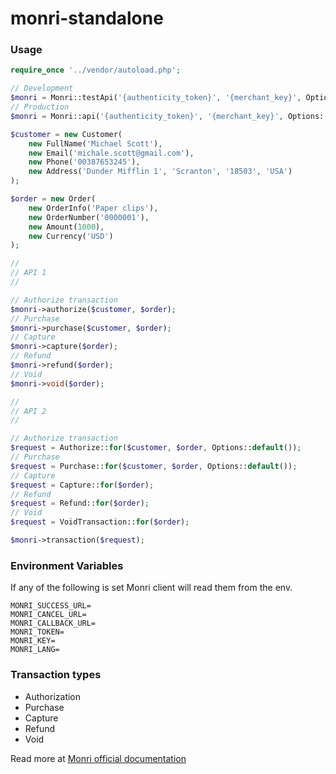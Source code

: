 # monri-standalone

### Usage

```php
require_once '../vendor/autoload.php';

// Development
$monri = Monri::testApi('{authenticity_token}', '{merchant_key}', Options::default());
// Production
$monri = Monri::api('{authenticity_token}', '{merchant_key}', Options::default());

$customer = new Customer(
    new FullName('Michael Scott'),
    new Email('michale.scott@gmail.com'),
    new Phone('00387653245'),
    new Address('Dunder Mifflin 1', 'Scranton', '18503', 'USA')
);

$order = new Order(
    new OrderInfo('Paper clips'),
    new OrderNumber('0000001'),
    new Amount(1000),
    new Currency('USD')
);

//
// API 1
//

// Authorize transaction
$monri->authorize($customer, $order);
// Purchase
$monri->purchase($customer, $order);
// Capture
$monri->capture($order);
// Refund
$monri->refund($order);
// Void
$monri->void($order);

//
// API 2
//

// Authorize transaction
$request = Authorize::for($customer, $order, Options::default());
// Purchase
$request = Purchase::for($customer, $order, Options::default());
// Capture
$request = Capture::for($order);
// Refund
$request = Refund::for($order);
// Void
$request = VoidTransaction::for($order);

$monri->transaction($request);
```

### Environment Variables

If any of the following is set Monri client will read them from the env.

```
MONRI_SUCCESS_URL=
MONRI_CANCEL_URL=
MONRI_CALLBACK_URL=
MONRI_TOKEN=
MONRI_KEY=
MONRI_LANG=
```

### Transaction types

* Authorization
* Purchase
* Capture
* Refund
* Void

Read more at [Monri official documentation](https://ipgtest.monri.com/en/documentation/v2_form)
